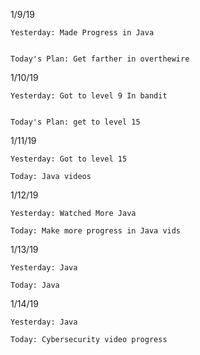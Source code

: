 1/9/19

```
Yesterday: Made Progress in Java


Today's Plan: Get farther in overthewire
```

1/10/19
```
Yesterday: Got to level 9 In bandit


Today's Plan: get to level 15
```
1/11/19
```
Yesterday: Got to level 15

Today: Java videos
```
1/12/19
```
Yesterday: Watched More Java

Today: Make more progress in Java vids
```
1/13/19
```
Yesterday: Java

Today: Java
```
1/14/19
```
Yesterday: Java

Today: Cybersecurity video progress